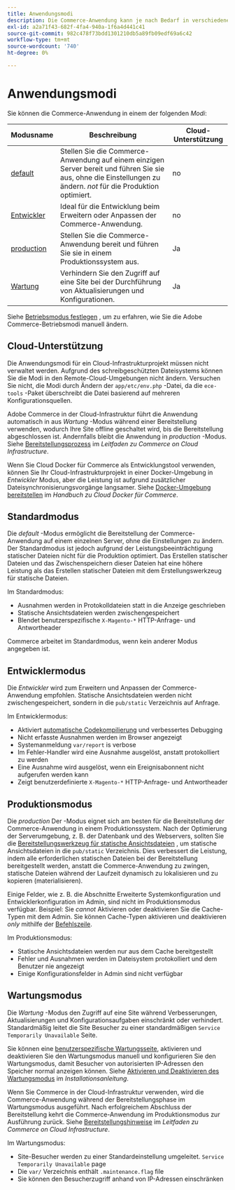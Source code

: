 ```yaml
---
title: Anwendungsmodi
description: Die Commerce-Anwendung kann je nach Bedarf in verschiedenen Modi eingesetzt werden. Zeigen Sie eine detaillierte Liste der verfügbaren Anwendungsmodi an.
exl-id: a2a71f43-682f-4fa4-940a-1f6a4d441c41
source-git-commit: 982c478f73bdd1301210db5a89fb09edf69a6c42
workflow-type: tm+mt
source-wordcount: '740'
ht-degree: 0%

---
```


# Anwendungsmodi

Sie können die Commerce-Anwendung in einem der folgenden _Modi_:

| Modusname | Beschreibung | Cloud-Unterstützung |
| ------------------------ | ------------------- | ------------- |
| [default](#default-mode) | Stellen Sie die Commerce-Anwendung auf einem einzigen Server bereit und führen Sie sie aus, ohne die Einstellungen zu ändern. _not_ für die Produktion optimiert. | no |
| [Entwickler](#developer-mode) | Ideal für die Entwicklung beim Erweitern oder Anpassen der Commerce-Anwendung. | no |
| [production](#production-mode) | Stellen Sie die Commerce-Anwendung bereit und führen Sie sie in einem Produktionssystem aus. | Ja |
| [Wartung](#maintenance-mode) | Verhindern Sie den Zugriff auf eine Site bei der Durchführung von Aktualisierungen und Konfigurationen. | Ja |

Siehe [Betriebsmodus festlegen](../cli/set-mode.md) , um zu erfahren, wie Sie die Adobe Commerce-Betriebsmodi manuell ändern.

## Cloud-Unterstützung

Die Anwendungsmodi für ein Cloud-Infrastrukturprojekt müssen nicht verwaltet werden. Aufgrund des schreibgeschützten Dateisystems können Sie die Modi in den Remote-Cloud-Umgebungen nicht ändern. Versuchen Sie nicht, die Modi durch Ändern der `app/etc/env.php` -Datei, da die `ece-tools` -Paket überschreibt die Datei basierend auf mehreren Konfigurationsquellen.

Adobe Commerce in der Cloud-Infrastruktur führt die Anwendung automatisch in aus _Wartung_ -Modus während einer Bereitstellung verwenden, wodurch Ihre Site offline geschaltet wird, bis die Bereitstellung abgeschlossen ist. Andernfalls bleibt die Anwendung in _production_ -Modus. Siehe [Bereitstellungsprozess](https://experienceleague.adobe.com/docs/commerce-cloud-service/user-guide/develop/deploy/process.html#deploy-phase) im _Leitfaden zu Commerce on Cloud Infrastructure_.

Wenn Sie Cloud Docker für Commerce als Entwicklungstool verwenden, können Sie Ihr Cloud-Infrastrukturprojekt in einer Docker-Umgebung in _Entwickler_ Modus, aber die Leistung ist aufgrund zusätzlicher Dateisynchronisierungsvorgänge langsamer. Siehe [Docker-Umgebung bereitstellen](https://developer.adobe.com/commerce/cloud-tools/docker/deploy/#launch-mode) im _Handbuch zu Cloud Docker für Commerce_.

## Standardmodus

Die _default_ -Modus ermöglicht die Bereitstellung der Commerce-Anwendung auf einem einzelnen Server, ohne die Einstellungen zu ändern. Der Standardmodus ist jedoch aufgrund der Leistungsbeeinträchtigung statischer Dateien nicht für die Produktion optimiert. Das Erstellen statischer Dateien und das Zwischenspeichern dieser Dateien hat eine höhere Leistung als das Erstellen statischer Dateien mit dem Erstellungswerkzeug für statische Dateien.

Im Standardmodus:

- Ausnahmen werden in Protokolldateien statt in die Anzeige geschrieben
- Statische Ansichtsdateien werden zwischengespeichert
- Blendet benutzerspezifische `X-Magento-*` HTTP-Anfrage- und Antwortheader

Commerce arbeitet im Standardmodus, wenn kein anderer Modus angegeben ist.

## Entwicklermodus

Die _Entwickler_ wird zum Erweitern und Anpassen der Commerce-Anwendung empfohlen. Statische Ansichtsdateien werden nicht zwischengespeichert, sondern in die `pub/static` Verzeichnis auf Anfrage.

Im Entwicklermodus:

- Aktiviert [automatische Codekompilierung](../cli/code-compiler.md) und verbessertes Debugging
- Nicht erfasste Ausnahmen werden im Browser angezeigt
- Systemanmeldung `var/report` is verbose
- Im Fehler-Handler wird eine Ausnahme ausgelöst, anstatt protokolliert zu werden
- Eine Ausnahme wird ausgelöst, wenn ein Ereignisabonnent nicht aufgerufen werden kann
- Zeigt benutzerdefinierte `X-Magento-*` HTTP-Anfrage- und Antwortheader

## Produktionsmodus

Die _production_ Der -Modus eignet sich am besten für die Bereitstellung der Commerce-Anwendung in einem Produktionssystem. Nach der Optimierung der Serverumgebung, z. B. der Datenbank und des Webservers, sollten Sie die [Bereitstellungswerkzeug für statische Ansichtsdateien](../cli/static-view-file-deployment.md) , um statische Ansichtsdateien in die `pub/static` Verzeichnis. Dies verbessert die Leistung, indem alle erforderlichen statischen Dateien bei der Bereitstellung bereitgestellt werden, anstatt die Commerce-Anwendung zu zwingen, statische Dateien während der Laufzeit dynamisch zu lokalisieren und zu kopieren (materialisieren).

Einige Felder, wie z. B. die Abschnitte Erweiterte Systemkonfiguration und Entwicklerkonfiguration im Admin, sind nicht im Produktionsmodus verfügbar. Beispiel: Sie _cannot_ Aktivieren oder deaktivieren Sie die Cache-Typen mit dem Admin. Sie können Cache-Typen aktivieren und deaktivieren _only_ mithilfe der [Befehlszeile](../cli/manage-cache.md#config-cli-subcommands-cache-en).

Im Produktionsmodus:

- Statische Ansichtsdateien werden nur aus dem Cache bereitgestellt
- Fehler und Ausnahmen werden im Dateisystem protokolliert und dem Benutzer nie angezeigt
- Einige Konfigurationsfelder in Admin sind nicht verfügbar

## Wartungsmodus

Die _Wartung_ -Modus den Zugriff auf eine Site während Verbesserungen, Aktualisierungen und Konfigurationsaufgaben einschränkt oder verhindert. Standardmäßig leitet die Site Besucher zu einer standardmäßigen `Service Temporarily Unavailable` Seite.

Sie können eine [benutzerspezifische Wartungsseite](../../upgrade/troubleshooting/maintenance-mode-options.md), aktivieren und deaktivieren Sie den Wartungsmodus manuell und konfigurieren Sie den Wartungsmodus, damit Besucher von autorisierten IP-Adressen den Speicher normal anzeigen können. Siehe [Aktivieren und Deaktivieren des Wartungsmodus](../../installation/tutorials/maintenance-mode.md) im _Installationsanleitung_.

Wenn Sie Commerce in der Cloud-Infrastruktur verwenden, wird die Commerce-Anwendung während der Bereitstellungsphase im Wartungsmodus ausgeführt. Nach erfolgreichem Abschluss der Bereitstellung kehrt die Commerce-Anwendung im Produktionsmodus zur Ausführung zurück. Siehe [Bereitstellungshinweise](https://experienceleague.adobe.com/docs/commerce-cloud-service/user-guide/develop/deploy/best-practices.html#phase-5%3A-deployment-hooks) im _Leitfaden zu Commerce on Cloud Infrastructure_.

Im Wartungsmodus:

- Site-Besucher werden zu einer Standardeinstellung umgeleitet. `Service Temporarily Unavailable` page
- Die `var/` Verzeichnis enthält `.maintenance.flag` file
- Sie können den Besucherzugriff anhand von IP-Adressen einschränken
